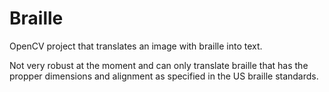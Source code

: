 # Braille
OpenCV project that translates an image with braille into text.

Not very robust at the moment and can only translate braille that has the propper dimensions and alignment as specified in the US braille standards.
